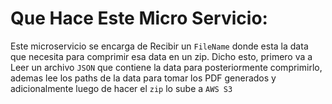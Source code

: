 # Que Hace Este Micro Servicio:
Este microservicio se encarga de Recibir un `FileName` donde esta la data que necesita para comprimir esa data en un zip. Dicho esto, primero va a Leer un archivo `JSON` que contiene la data para posteriormente comprimirlo, ademas lee los paths de la data para tomar los PDF generados y adicionalmente luego de hacer el `zip` lo sube a `AWS S3`